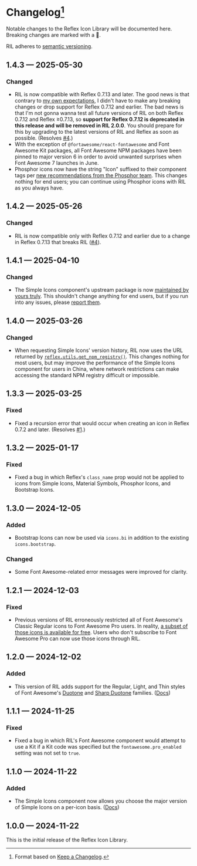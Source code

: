 # Changelog[^1]

Notable changes to the Reflex Icon Library will be documented here. Breaking changes are marked with a 🚩.

RIL adheres to [semantic versioning](https://semver.org/spec/v2.0.0.html).

## <a name="1-4-3">1.4.3 — 2025-05-30</a>

### Changed

- RIL is now compatible with Reflex 0.7.13 and later. The good news is that contrary to
  [my own expectations](https://github.com/celsiusnarhwal/RIL/issues/4), I didn't have to make any breaking changes
  or drop support for Reflex 0.7.12 and earlier. The bad news is that I'm not gonna wanna test all future versions
  of RIL on both Reflex 0.7.12 and Reflex ≥0.7.13, so **support for Reflex 0.7.12 is deprecated in this release and will
  be removed in RIL 2.0.0**. You should prepare for this by upgrading to the latest versions of RIL and Reflex as soon as
  possible. (Resolves [#4](https://github.com/celsiusnarhwal/RIL/issues/4).)
- With the exception of `@fortawesome/react-fontawesome` and Font Awesome Kit packages, all Font Awesome NPM packages
  have been pinned to major version 6 in order to avoid unwanted surprises when Font Awesome 7 launches in June.
- Phosphor icons now have the string "Icon" suffixed to their component tags per
  [new recommendations from the Phosphor team](https://github.com/phosphor-icons/react/releases/tag/v2.1.8). This
  changes nothing for end users; you can continue using Phosphor icons with RIL as you always have.

## <a name="1-4-2">1.4.2 — 2025-05-26</a>

### Changed

- RIL is now compatible only with Reflex 0.7.12 and earlier due to a change in Reflex 0.7.13 that breaks RIL
  ([#4](https://github.com/celsiusnarhwal/RIL/issues/4)).

## <a name="1-4-1">1.4.1 — 2025-04-10</a>

### Changed

- The Simple Icons component's upstream package is
  now [maintained by yours truly](https://github.com/celsiusnarhwal/ril-simple-icons).
  This shouldn't change anything for end users, but if you run into any issues,
  please [report them](https://github.com/celsiusnarhwal/RIL/issues).

## <a name="1-4-0">1.4.0 — 2025-03-26</a>

### Changed

- When requesting Simple Icons' version history, RIL now uses the URL returned by
  [
  `reflex.utils.get_npm_registry()`](https://github.com/reflex-dev/reflex/blob/5b6afb1eb87435d58ba05d92094f1392709fbc98/reflex/utils/registry.py#L60).
  This changes nothing for most users, but may improve the performance of the Simple Icons component for users in China,
  where
  network restrictions can make accessing the standard NPM registry difficult or impossible.

## <a name="1-3-3">1.3.3 — 2025-03-25</a>

### Fixed

- Fixed a recursion error that would occur when creating an icon in Reflex 0.7.2 and
  later. (Resolves [#1](https://github.com/celsiusnarhwal/RIL/issues/1).)

## <a name="1-3-2">1.3.2 — 2025-01-17</a>

### Fixed

- Fixed a bug in which Reflex's `class_name` prop would not be applied to icons from Simple Icons, Material Symbols,
  Phosphor Icons, and Bootstrap Icons.

## <a name="1-3-0">1.3.0 — 2024-12-05</a>

### Added

- Bootstrap Icons can now be used via `icons.bi` in addition to the existing `icons.bootstrap`.

### Changed

- Some Font Awesome-related error messages were improved for clarity.

## <a name="1-2-1">1.2.1 — 2024-12-03</a>

### Fixed

- Previous versions of RIL erroneously restricted all of Font Awesome's Classic Regular icons to Font Awesome Pro users.
  In
  reality, [a subset of those icons is available for free](https://fontawesome.com/search?ic=free&s=regular&ip=classic).
  Users who don't subscribe to Font Awesome Pro can now use those icons through RIL.

## <a name="1-2-0">1.2.0 — 2024-12-02</a>

### Added

- This version of RIL adds support for the Regular, Light, and Thin styles of Font
  Awesome's [Duotone](https://fontawesome.com/search?ip=duotone)
  and [Sharp Duotone](https://fontawesome.com/search?ip=sharp-duotone)
  families. ([Docs](https://ril.celsiusnarhwal.dev/fontawesome/#fa-secondaryopacity4-duotone))

## <a name="1-1-1">1.1.1 — 2024-11-25</a>

### Fixed

- Fixed a bug in which RIL's Font Awesome component would attempt to use a Kit if a Kit code was specified
  but the `fontawesome.pro_enabled` setting was not set to `true`.

## <a name="1-1-0">1.1.0 — 2024-11-22</a>

### Added

- The Simple Icons component now allows you choose the major version of Simple Icons on a per-icon basis.
  ([Docs](https://ril.celsiusnarhwal.dev/simple/#props))

## <a name="1-0-0">1.0.0 — 2024-11-22</a>

This is the initial release of the Reflex Icon Library.

[^1]: Format based on [Keep a Changelog](https://keepachangelog.com).
